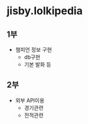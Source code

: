 # jisby.lolkipedia

## 1부
- 챔피언 정보 구현
  - db구현
  - 기본 발화 등
  
## 2부
- 외부 API이용
  - 경기관련
  - 전적관련
  

